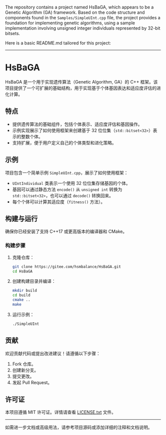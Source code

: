 The repository contains a project named HsBaGA, which appears to be a Genetic Algorithm (GA) framework. Based on the code structure and components found in the `Samples/SimpleUInt.cpp` file, the project provides a foundation for implementing genetic algorithms, using a sample implementation involving unsigned integer individuals represented by 32-bit bitsets.

Here is a basic README.md tailored for this project:

---

# HsBaGA

HsBaGA 是一个用于实现遗传算法（Genetic Algorithm, GA）的 C++ 框架。该项目提供了一个可扩展的基础结构，用于实现基于个体基因表达和适应度评估的进化计算。

## 特点

- 提供遗传算法的基础组件，包括个体表示、适应度评估和基因操作。
- 示例实现展示了如何使用框架来创建基于 32 位位集（`std::bitset<32>`）表示的整数个体。
- 支持扩展，便于用户定义自己的个体类型和进化策略。

## 示例

项目包含一个简单示例 `SimpleUInt.cpp`，展示了如何使用框架：

- `UIntIndividual` 类表示一个使用 32 位位集存储基因的个体。
- 基因可以通过静态方法 `encode()` 从 `unsigned int` 转换为 `std::bitset<32>`，也可以通过 `decode()` 转换回来。
- 每个个体可以计算其适应度（`fitness()` 方法）。

## 构建与运行

确保你已经安装了支持 C++17 或更高版本的编译器和 CMake。

### 构建步骤

1. 克隆仓库：
   ```bash
   git clone https://gitee.com/hsmbalance/HsBaGA.git
   cd HsBaGA
   ```

2. 创建构建目录并编译：
   ```bash
   mkdir build
   cd build
   cmake ..
   make
   ```

3. 运行示例：
   ```bash
   ./SimpleUInt
   ```

## 贡献

欢迎贡献代码或提出改进建议！请遵循以下步骤：

1. Fork 仓库。
2. 创建新分支。
3. 提交更改。
4. 发起 Pull Request。

## 许可证

本项目遵循 MIT 许可证。详情请查看 [LICENSE.txt](LICENSE.txt) 文件。

--- 

如需进一步文档或高级用法，请参考项目源码或添加详细的注释和文档说明。